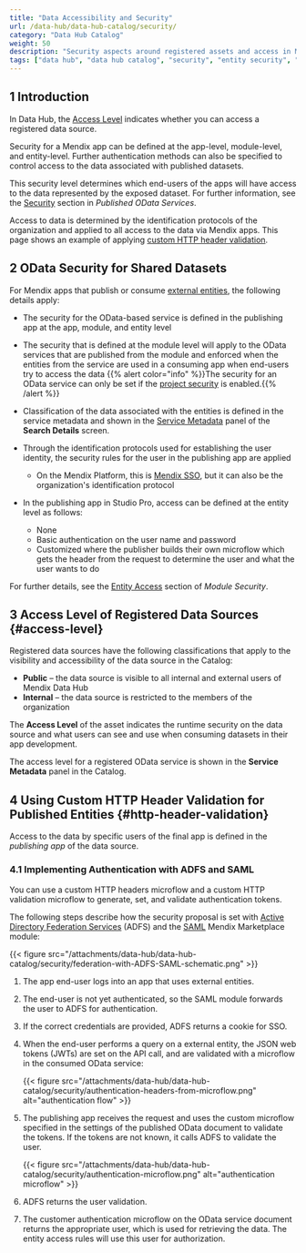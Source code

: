 ```yaml
---
title: "Data Accessibility and Security"
url: /data-hub/data-hub-catalog/security/
category: "Data Hub Catalog"
weight: 50
description: "Security aspects around registered assets and access in Mendix Data Hub."
tags: ["data hub", "data hub catalog", "security", "entity security", "dataset security","odata service security"]
---
```


## 1 Introduction

In Data Hub, the [Access Level](#access-level) indicates whether you can access a registered data source.

Security for a Mendix app can be defined at the app-level, module-level, and entity-level. Further authentication methods can also be specified to control access to the data associated with published datasets.

This security level determines which end-users of the apps will have access to the data represented by the exposed dataset. For further information, see the [Security](/refguide/published-odata-services/#security) section in *Published OData Services*.

Access to data is determined by the identification protocols of the organization and applied to all access to the data via Mendix apps. This page shows an example of applying [custom HTTP header validation](#http-header-validation).

## 2 OData Security for Shared Datasets

For Mendix apps that publish or consume [external entities](/refguide/external-entities/), the following details apply:

* The security for the OData-based service is defined in the publishing app at the app, module, and entity level
* The security that is defined at the module level will apply to the OData services that are published from the module and enforced when the entities from the service are used in a consuming app when end-users try to access the data
	{{% alert color="info" %}}The security for an OData service can only be set if the [project security](/refguide/project-security/) is enabled.{{% /alert %}}

* Classification of the data associated with the entities is defined in the service metadata and shown in the [Service Metadata](/data-hub/data-hub-catalog/search/#metadata) panel of the **Search Details** screen. 

* Through the identification protocols used for establishing the user identity, the security rules for the user in the publishing app are applied

	* On the Mendix Platform, this is [Mendix SSO](/developerportal/deploy/mendix-sso/),  but it can also be the organization's identification protocol
* In the publishing app in Studio Pro, access can be defined at the entity level as follows:

	* None
	* Basic authentication on the user name and password
	* Customized where the publisher builds their own microflow which gets the header from the request to determine the user and what the user wants to do

For further details, see the [Entity Access](/refguide/module-security/#entity-access) section of *Module Security*.

## 3 Access Level of Registered Data Sources {#access-level}

Registered data sources have the following classifications that apply to the visibility and accessibility of the data source in the Catalog:

* **Public**  – the data source is visible to all internal and external users of Mendix Data Hub
* **Internal**  – the data source is restricted to the members of the organization

The **Access Level** of the asset indicates the runtime security on the data source and what users can see and use when consuming datasets in their app development.

The access level for a registered OData service is shown in the **Service Metadata** panel in the Catalog.

## 4 Using Custom HTTP Header Validation for Published Entities {#http-header-validation}

Access to the data by specific users of the final app is defined in the *publishing app* of the data source.

### 4.1 Implementing Authentication with ADFS and SAML

You can use a custom HTTP headers microflow and a custom HTTP validation microflow to generate, set, and validate authentication tokens. 

The following steps describe how the security proposal is set with [Active Directory Federation Services](https://docs.microsoft.com/en-us/windows-server/identity/active-directory-federation-services) (ADFS) and the [SAML](/appstore/modules/saml/) Mendix Marketplace module:

{{< figure src="/attachments/data-hub/data-hub-catalog/security/federation-with-ADFS-SAML-schematic.png" >}}

1. The app end-user logs into an app that uses external entities.
2. The end-user is not yet authenticated, so the SAML module forwards the user to ADFS for authentication.
3. If the correct credentials are provided, ADFS returns a cookie for SSO.
4. When the end-user performs a query on a external entity, the JSON web tokens (JWTs) are set on the API call, and are validated with a microflow in the consumed OData service:

    {{< figure src="/attachments/data-hub/data-hub-catalog/security/authentication-headers-from-microflow.png" alt="authentication flow" >}}

5. The publishing app receives the request and uses the custom microflow specified in the settings of the published OData document to validate the tokens. If the tokens are not known, it calls ADFS to validate the user.

    {{< figure src="/attachments/data-hub/data-hub-catalog/security/authentication-microflow.png" alt="authentication microflow" >}}

6. ADFS returns the user validation.
7. The customer authentication microflow on the OData service document returns the appropriate user, which is used for retrieving the data. The entity access rules will use this user for authorization.
